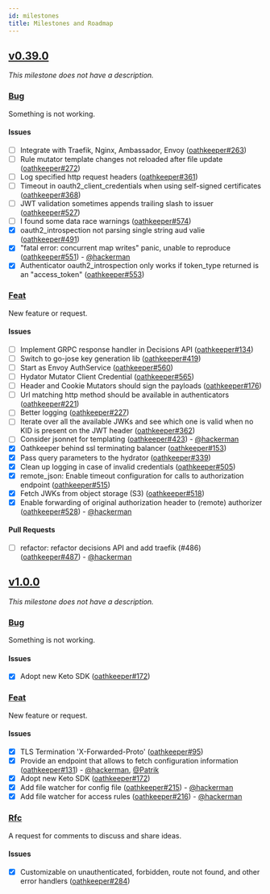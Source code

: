 ```yaml
---
id: milestones
title: Milestones and Roadmap
---
```


## [v0.39.0](https://github.com/ory/oathkeeper/milestone/7)

_This milestone does not have a description._

### [Bug](https://github.com/ory/oathkeeper/labels/bug)

Something is not working.

#### Issues

- [ ] Integrate with Traefik, Nginx, Ambassador, Envoy
      ([oathkeeper#263](https://github.com/ory/oathkeeper/issues/263))
- [ ] Rule mutator template changes not reloaded after file update
      ([oathkeeper#272](https://github.com/ory/oathkeeper/issues/272))
- [ ] Log specified http request headers
      ([oathkeeper#361](https://github.com/ory/oathkeeper/issues/361))
- [ ] Timeout in oauth2_client_credentials when using self-signed certificates
      ([oathkeeper#368](https://github.com/ory/oathkeeper/issues/368))
- [ ] JWT validation sometimes appends trailing slash to issuer
      ([oathkeeper#527](https://github.com/ory/oathkeeper/issues/527))
- [ ] I found some data race warnings
      ([oathkeeper#574](https://github.com/ory/oathkeeper/issues/574))
- [x] oauth2_introspection not parsing single string aud valie
      ([oathkeeper#491](https://github.com/ory/oathkeeper/issues/491))
- [x] "fatal error: concurrent map writes" panic, unable to reproduce
      ([oathkeeper#551](https://github.com/ory/oathkeeper/issues/551)) -
      [@hackerman](https://github.com/aeneasr)
- [x] Authenticator oauth2_introspection only works if token_type returned is an
      "access_token"
      ([oathkeeper#553](https://github.com/ory/oathkeeper/issues/553))

### [Feat](https://github.com/ory/oathkeeper/labels/feat)

New feature or request.

#### Issues

- [ ] Implement GRPC response handler in Decisions API
      ([oathkeeper#134](https://github.com/ory/oathkeeper/issues/134))
- [ ] Switch to go-jose key generation lib
      ([oathkeeper#419](https://github.com/ory/oathkeeper/issues/419))
- [ ] Start as Envoy AuthService
      ([oathkeeper#560](https://github.com/ory/oathkeeper/issues/560))
- [ ] Hydator Mutator Client Credential
      ([oathkeeper#565](https://github.com/ory/oathkeeper/issues/565))
- [ ] Header and Cookie Mutators should sign the payloads
      ([oathkeeper#176](https://github.com/ory/oathkeeper/issues/176))
- [ ] Url matching http method should be available in authenticators
      ([oathkeeper#221](https://github.com/ory/oathkeeper/issues/221))
- [ ] Better logging
      ([oathkeeper#227](https://github.com/ory/oathkeeper/issues/227))
- [ ] Iterate over all the available JWKs and see which one is valid when no KID
      is present on the JWT header
      ([oathkeeper#362](https://github.com/ory/oathkeeper/issues/362))
- [ ] Consider jsonnet for templating
      ([oathkeeper#423](https://github.com/ory/oathkeeper/issues/423)) -
      [@hackerman](https://github.com/aeneasr)
- [x] Oathkeeper behind ssl terminating balancer
      ([oathkeeper#153](https://github.com/ory/oathkeeper/issues/153))
- [x] Pass query parameters to the hydrator
      ([oathkeeper#339](https://github.com/ory/oathkeeper/issues/339))
- [x] Clean up logging in case of invalid credentials
      ([oathkeeper#505](https://github.com/ory/oathkeeper/issues/505))
- [x] remote_json: Enable timeout configuration for calls to authorization
      endpoint ([oathkeeper#515](https://github.com/ory/oathkeeper/issues/515))
- [x] Fetch JWKs from object storage (S3)
      ([oathkeeper#518](https://github.com/ory/oathkeeper/issues/518))
- [x] Enable forwarding of original authorization header to (remote) authorizer
      ([oathkeeper#528](https://github.com/ory/oathkeeper/issues/528)) -
      [@hackerman](https://github.com/aeneasr)

#### Pull Requests

- [ ] refactor: refactor decisions API and add traefik (#486)
      ([oathkeeper#487](https://github.com/ory/oathkeeper/pull/487)) -
      [@hackerman](https://github.com/aeneasr)

## [v1.0.0](https://github.com/ory/oathkeeper/milestone/2)

_This milestone does not have a description._

### [Bug](https://github.com/ory/oathkeeper/labels/bug)

Something is not working.

#### Issues

- [x] Adopt new Keto SDK
      ([oathkeeper#172](https://github.com/ory/oathkeeper/issues/172))

### [Feat](https://github.com/ory/oathkeeper/labels/feat)

New feature or request.

#### Issues

- [x] TLS Termination 'X-Forwarded-Proto'
      ([oathkeeper#95](https://github.com/ory/oathkeeper/issues/95))
- [x] Provide an endpoint that allows to fetch configuration information
      ([oathkeeper#131](https://github.com/ory/oathkeeper/issues/131)) -
      [@hackerman](https://github.com/aeneasr),
      [@Patrik](https://github.com/zepatrik)
- [x] Adopt new Keto SDK
      ([oathkeeper#172](https://github.com/ory/oathkeeper/issues/172))
- [x] Add file watcher for config file
      ([oathkeeper#215](https://github.com/ory/oathkeeper/issues/215)) -
      [@hackerman](https://github.com/aeneasr)
- [x] Add file watcher for access rules
      ([oathkeeper#216](https://github.com/ory/oathkeeper/issues/216)) -
      [@hackerman](https://github.com/aeneasr)

### [Rfc](https://github.com/ory/oathkeeper/labels/rfc)

A request for comments to discuss and share ideas.

#### Issues

- [x] Customizable on unauthenticated, forbidden, route not found, and other
      error handlers
      ([oathkeeper#284](https://github.com/ory/oathkeeper/issues/284))
